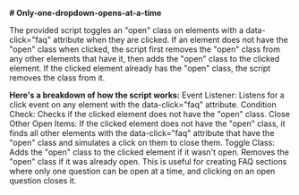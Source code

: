 **# Only-one-dropdown-opens-at-a-time**

The provided script toggles an "open" class on elements with a data-click="faq" attribute when they are clicked.
If an element does not have the "open" class when clicked, 
the script first removes the "open" class from any other elements that have it, 
then adds the "open" class to the clicked element.
If the clicked element already has the "open" class,
the script removes the class from it.

**Here's a breakdown of how the script works:**
Event Listener: Listens for a click event on any element with the data-click="faq" attribute.
Condition Check: Checks if the clicked element does not have the "open" class.
Close Other Open Items: If the clicked element does not have the "open" class, it finds all other elements with the data-click="faq" attribute that have the "open" class and simulates a click on them to close them.
Toggle Class: Adds the "open" class to the clicked element if it wasn't open. Removes the "open" class if it was already open.
This is useful for creating FAQ sections where only one question can be open at a time, and clicking on an open question closes it.
